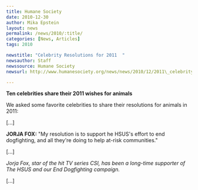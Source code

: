 ```yaml
---
title: Humane Society
date: 2010-12-30
author: Mika Epstein
layout: news
permalink: /news/2010/:title/
categories: [News, Articles]
tags: 2010

newstitle: "Celebrity Resolutions for 2011  "
newsauthor: Staff  
newssource: Humane Society  
newsurl: http://www.humanesociety.org/news/news/2010/12/2011\_celebrity\_resolutions.html  

---
```


**Ten celebrities share their 2011 wishes for animals**

We asked some favorite celebrities to share their resolutions for animals in 2011:

[...]

**JORJA FOX:** "My resolution is to support he HSUS's effort to end dogfighting, and all they're doing to help at-risk communities."

[...]

*Jorja Fox, star of the hit TV series CSI, has been a long-time supporter of The HSUS and our End Dogfighting campaign.*

[...]

